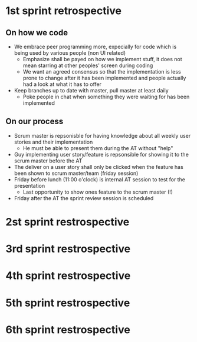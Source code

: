 # 1st sprint retrospective

## On how we code

- We embrace peer programming more, expecially for code which is being used by various people (non UI related)
   - Emphasize shall be payed on how we implement stuff, it does not mean starring at other peoples' screen during coding
   - We want an agreed consensus so that the implementation is less prone to change after it has been implemented and people actually had a look at what it has to offer
- Keep branches up to date with master, pull master at least daily
   - Poke people in chat when something they were waiting for has been implemented

## On our process

- Scrum master is repsonisble for having knowledge about all weekly user stories and their implementation
   - He must be able to present them during the AT without "help"
- Guy implementing user story/feature is repsonsible for showing it to the scrum master before the AT
- The deliver on a user story shall only be clicked when the feature has been shown to scrum master/team (friday session)
- Friday before lunch (11:00 o'clock) is internal AT session to test for the presentation
   - Last opportunity to show ones feature to the scrum master (!)
- Friday after the AT the sprint review session is scheduled

# 2st sprint restrospective

# 3rd sprint restrospective

# 4th sprint restrospective

# 5th sprint restrospective

# 6th sprint restrospective